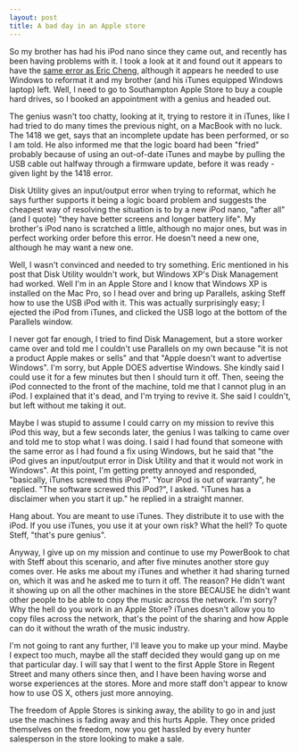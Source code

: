 ```yaml
---
layout: post
title: A bad day in an Apple store
---
```


So my brother has had his iPod nano since they came out, and recently has been having problems with it. I took a look at it and found out it appears to have the [same error as Eric Cheng](http://echeng.com/journal/2006/09/23/itunes-7-broke-my-ipod-nano/), although it appears he needed to use Windows to reformat it and my brother (and his iTunes equipped Windows laptop) left. Well, I need to go to Southampton Apple Store to buy a couple hard drives, so I booked an appointment with a genius and headed out.

The genius wasn't too chatty, looking at it, trying to restore it in iTunes, like I had tried to do many times the previous night, on a MacBook with no luck. The 1418 we get, says that an incomplete update has been performed, or so I am told. He also informed me that the logic board had been "fried" probably because of using an out-of-date iTunes and maybe by pulling the USB cable out halfway through a firmware update, before it was ready - given light by the 1418 error.

Disk Utility gives an input/output error when trying to reformat, which he says further supports it being a logic board problem and suggests the cheapest way of resolving the situation is to by a new iPod nano, "after all" (and I quote) "they have better screens and longer battery life". My brother's iPod nano is scratched a little, although no major ones, but was in perfect working order before this error. He doesn't need a new one, although he may want a new one.

Well, I wasn't convinced and needed to try something. Eric mentioned in his post that Disk Utility wouldn't work, but Windows XP's Disk Management had worked. Well I'm in an Apple Store and I know that Windows XP is installed on the Mac Pro, so I head over and bring up Parallels, asking Steff how to use the USB iPod with it. This was actually surprisingly easy; I ejected the iPod from iTunes, and clicked the USB logo at the bottom of the Parallels window.

I never got far enough, I tried to find Disk Management, but a store worker came over and told me I couldn't use Parallels on my own because "it is not a product Apple makes or sells" and that "Apple doesn't want to advertise Windows". I'm sorry, but Apple DOES advertise Windows. She kindly said I could use it for a few minutes but then I should turn it off. Then, seeing the iPod connected to the front of the machine, told me that I cannot plug in an iPod. I explained that it's dead, and I'm trying to revive it. She said I couldn't, but left without me taking it out.

Maybe I was stupid to assume I could carry on my mission to revive this iPod this way, but a few seconds later, the genius I was talking to came over and told me to stop what I was doing. I said I had found that someone with the same error as I had found a fix using Windows, but he said that "the iPod gives an input/output error in Disk Utility and that it would not work in Windows". At this point, I'm getting pretty annoyed and responded, "basically, iTunes screwed this iPod?". "Your iPod is out of warranty", he replied. "The software screwed this iPod?", I asked. "iTunes has a disclaimer when you start it up." he replied in a straight manner.

Hang about. You are meant to use iTunes. They distribute it to use with the iPod. If you use iTunes, you use it at your own risk? What the hell? To quote Steff, "that's pure genius".

Anyway, I give up on my mission and continue to use my PowerBook to chat with Steff about this scenario, and after five minutes another store guy comes over. He asks me about my iTunes and whether it had sharing turned on, which it was and he asked me to turn it off. The reason? He didn't want it showing up on all the other machines in the store BECAUSE he didn't want other people to be able to copy the music across the network. I'm sorry? Why the hell do you work in an Apple Store? iTunes doesn't allow you to copy files across the network, that's the point of the sharing and how Apple can do it without the wrath of the music industry.

I'm not going to rant any further, I'll leave you to make up your mind. Maybe I expect too much, maybe all the staff decided they would gang up on me that particular day. I will say that I went to the first Apple Store in Regent Street and many others since then, and I have been having worse and worse experiences at the stores. More and more staff don't appear to know how to use OS X, others just more annoying.

The freedom of Apple Stores is sinking away, the ability to go in and just use the machines is fading away and this hurts Apple. They once prided themselves on the freedom, now you get hassled by every hunter salesperson in the store looking to make a sale.
